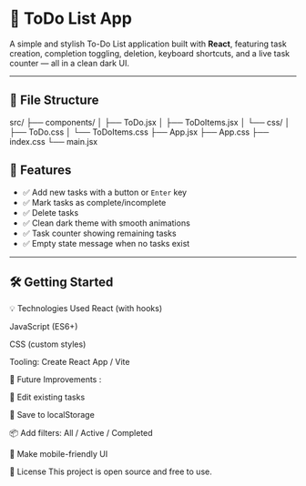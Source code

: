 # 📝 ToDo List App

A simple and stylish To-Do List application built with **React**, featuring task creation, completion toggling, deletion, keyboard shortcuts, and a live task counter — all in a clean dark UI.

---

## 📁 File Structure

src/
├── components/
│ ├── ToDo.jsx
│ ├── ToDoItems.jsx
│ └── css/
│ ├── ToDo.css
│ └── ToDoItems.css
├── App.jsx
├── App.css
├── index.css
└── main.jsx



## 🚀 Features

- ✅ Add new tasks with a button or `Enter` key
- ✅ Mark tasks as complete/incomplete
- ✅ Delete tasks
- ✅ Clean dark theme with smooth animations
- ✅ Task counter showing remaining tasks
- ✅ Empty state message when no tasks exist

---

## 🛠️ Getting Started

💡 Technologies Used
React (with hooks)

JavaScript (ES6+)

CSS (custom styles)

Tooling: Create React App / Vite

🧩 Future Improvements :

📝 Edit existing tasks

💾 Save to localStorage

📦 Add filters: All / Active / Completed

📱 Make mobile-friendly UI

📄 License
This project is open source and free to use.
